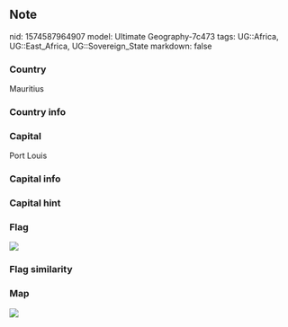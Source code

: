 ## Note
nid: 1574587964907
model: Ultimate Geography-7c473
tags: UG::Africa, UG::East_Africa, UG::Sovereign_State
markdown: false

### Country
Mauritius

### Country info


### Capital
Port Louis

### Capital info


### Capital hint


### Flag
<img src="ug-flag-mauritius.svg">

### Flag similarity


### Map
<img src="ug-map-mauritius.png">
